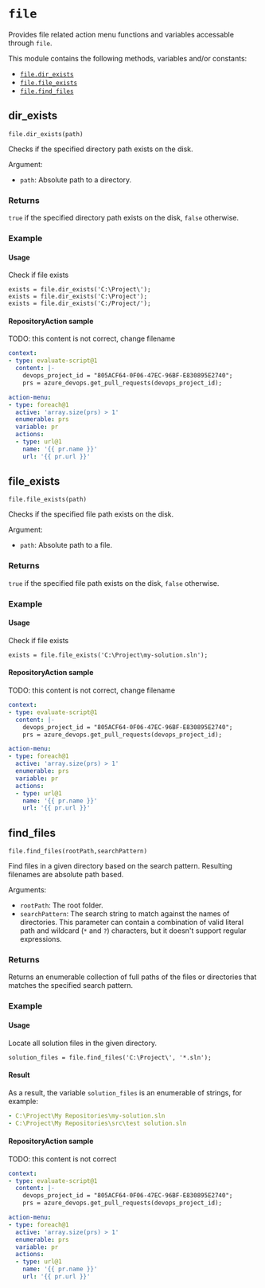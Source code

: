 # `file`

Provides file related action menu functions and variables accessable through `file`.

This module contains the following methods, variables and/or constants:

- [`file.dir_exists`](#file-dir-exists)
- [`file.file_exists`](#file-file-exists)
- [`file.find_files`](#file-find-files)

## dir_exists

`file.dir_exists(path)`

Checks if the specified directory path exists on the disk.

Argument:

- `path`: Absolute path to a directory.

### Returns

`true` if the specified directory path exists on the disk, `false` otherwise.

### Example
      
#### Usage

Check if file exists

```
exists = file.dir_exists('C:\Project\');
exists = file.dir_exists('C:\Project');
exists = file.dir_exists('C:/Project/');
```

#### RepositoryAction sample

TODO: this content is not correct, change filename

```yaml
context:
- type: evaluate-script@1
  content: |-
    devops_project_id = "805ACF64-0F06-47EC-96BF-E830895E2740";
    prs = azure_devops.get_pull_requests(devops_project_id);

action-menu:
- type: foreach@1
  active: 'array.size(prs) > 1'
  enumerable: prs
  variable: pr
  actions:
  - type: url@1
    name: '{{ pr.name }}'
    url: '{{ pr.url }}'
```


## file_exists

`file.file_exists(path)`

Checks if the specified file path exists on the disk.

Argument:

- `path`: Absolute path to a file.

### Returns

`true` if the specified file path exists on the disk, `false` otherwise.

### Example
      
#### Usage

Check if file exists

```
exists = file.file_exists('C:\Project\my-solution.sln');
```

#### RepositoryAction sample

TODO: this content is not correct, change filename

```yaml
context:
- type: evaluate-script@1
  content: |-
    devops_project_id = "805ACF64-0F06-47EC-96BF-E830895E2740";
    prs = azure_devops.get_pull_requests(devops_project_id);

action-menu:
- type: foreach@1
  active: 'array.size(prs) > 1'
  enumerable: prs
  variable: pr
  actions:
  - type: url@1
    name: '{{ pr.name }}'
    url: '{{ pr.url }}'
```


## find_files

`file.find_files(rootPath,searchPattern)`

Find files in a given directory based on the search pattern. Resulting filenames are absolute path based.

Arguments:

- `rootPath`: The root folder.
- `searchPattern`: The search string to match against the names of directories. This parameter can contain a combination of valid literal path and wildcard (`*` and `?`) characters, but it doesn't support regular expressions.

### Returns

Returns an enumerable collection of full paths of the files or directories that matches the specified search pattern.

### Example
      
#### Usage

Locate all solution files in the given directory.

```
solution_files = file.find_files('C:\Project\', '*.sln');
```

#### Result

As a result, the variable `solution_files` is an enumerable of strings, for example:

```yaml
- C:\Project\My Repositories\my-solution.sln
- C:\Project\My Repositories\src\test solution.sln
```

#### RepositoryAction sample

TODO: this content is not correct

```yaml
context:
- type: evaluate-script@1
  content: |-
    devops_project_id = "805ACF64-0F06-47EC-96BF-E830895E2740";
    prs = azure_devops.get_pull_requests(devops_project_id);

action-menu:
- type: foreach@1
  active: 'array.size(prs) > 1'
  enumerable: prs
  variable: pr
  actions:
  - type: url@1
    name: '{{ pr.name }}'
    url: '{{ pr.url }}'
```

